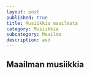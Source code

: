 ```yaml
---
layout: post
published: true
title: Musiikkia maailmata
category: Musiikkia
subcategory: Maailma
description: asd
---
```


## Maailman musiikkia